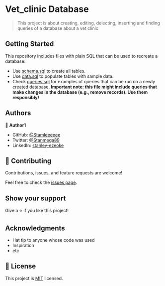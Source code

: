 # Vet_clinic Database

> This project is about creating, editing, delecting, inserting and finding queries of a database about a vet clinic



## Getting Started

This repository includes files with plain SQL that can be used to recreate a database:

- Use [schema.sql](https://github.com/Stanleeeeee/vet_clinic-Database/blob/development/schema.sql) to create all tables.
- Use [data.sql](https://github.com/Stanleeeeee/vet_clinic-Database/blob/development/data.sql) to populate tables with sample data.
- Check [queries.sql](https://github.com/Stanleeeeee/vet_clinic-Database/blob/development/queries.sql) for examples of queries that can be run on a newly created database. **Important note: this file might include queries that make changes in the database (e.g., remove records). Use them responsibly!**


## Authors

👤 **Author1**

- GitHub: [@Stamleeeeee](https://github.com/Stanleeeeee)
- Twitter: [@Stanmega89](https://twitter.com/Stanmega89)
- LinkedIn: [stanley-ezeoke](https://linkedin.com/in/stanley-ezeoke)


## 🤝 Contributing

Contributions, issues, and feature requests are welcome!

Feel free to check the [issues page](../../issues/).

## Show your support

Give a ⭐️ if you like this project!

## Acknowledgments

- Hat tip to anyone whose code was used
- Inspiration
- etc

## 📝 License

This project is [MIT](./MIT.md) licensed.
